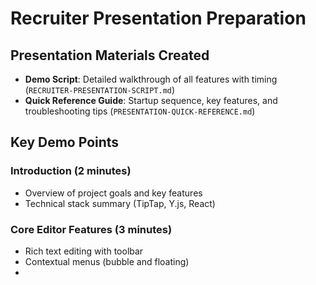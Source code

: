 # Recruiter Presentation Preparation

## Presentation Materials Created

- **Demo Script**: Detailed walkthrough of all features with timing (`RECRUITER-PRESENTATION-SCRIPT.md`)
- **Quick Reference Guide**: Startup sequence, key features, and troubleshooting tips (`PRESENTATION-QUICK-REFERENCE.md`)

## Key Demo Points

### Introduction (2 minutes)
- Overview of project goals and key features
- Technical stack summary (TipTap, Y.js, React)

### Core Editor Features (3 minutes)
- Rich text editing with toolbar
- Contextual menus (bubble and floating)
-